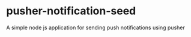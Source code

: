 # pusher-notification-seed
A simple node js application for sending push notifications using pusher
